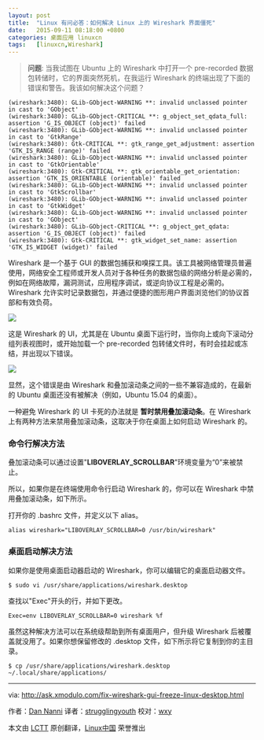 ```yaml
---
layout: post
title:	"Linux 有问必答：如何解决 Linux 上的 Wireshark 界面僵死"
date:	2015-09-11 08:18:00 +0800 
categories:	桌面应用 linuxcn 
tags:	[linuxcn,Wireshark]
---
```




> 
> **问题**: 当我试图在 Ubuntu 上的 Wireshark 中打开一个 pre-recorded 数据包转储时，它的界面突然死机，在我运行 Wireshark 的终端出现了下面的错误和警告。我该如何解决这个问题？
> 
> 
> 



```
(wireshark:3480): GLib-GObject-WARNING **: invalid unclassed pointer in cast to 'GObject'
(wireshark:3480): GLib-GObject-CRITICAL **: g_object_set_qdata_full: assertion 'G_IS_OBJECT (object)' failed
(wireshark:3480): GLib-GObject-WARNING **: invalid unclassed pointer in cast to 'GtkRange'
(wireshark:3480): Gtk-CRITICAL **: gtk_range_get_adjustment: assertion 'GTK_IS_RANGE (range)' failed
(wireshark:3480): GLib-GObject-WARNING **: invalid unclassed pointer in cast to 'GtkOrientable'
(wireshark:3480): Gtk-CRITICAL **: gtk_orientable_get_orientation: assertion 'GTK_IS_ORIENTABLE (orientable)' failed
(wireshark:3480): GLib-GObject-WARNING **: invalid unclassed pointer in cast to 'GtkScrollbar'
(wireshark:3480): GLib-GObject-WARNING **: invalid unclassed pointer in cast to 'GtkWidget'
(wireshark:3480): GLib-GObject-WARNING **: invalid unclassed pointer in cast to 'GObject'
(wireshark:3480): GLib-GObject-CRITICAL **: g_object_get_qdata: assertion 'G_IS_OBJECT (object)' failed
(wireshark:3480): Gtk-CRITICAL **: gtk_widget_set_name: assertion 'GTK_IS_WIDGET (widget)' failed

```

Wireshark 是一个基于 GUI 的数据包捕获和嗅探工具。该工具被网络管理员普遍使用，网络安全工程师或开发人员对于各种任务的数据包级的网络分析是必需的，例如在网络故障，漏洞测试，应用程序调试，或逆向协议工程是必需的。 Wireshark 允许实时记录数据包，并通过便捷的图形用户界面浏览他们的协议首部和有效负荷。


![](/Asserts/Images//attachment/album/201509/10/202003k22ffoi2envzik3v.jpg)


这是 Wireshark 的 UI，尤其是在 Ubuntu 桌面下运行时，当你向上或向下滚动分组列表视图时，或开始加载一个 pre-recorded 包转储文件时，有时会挂起或冻结，并出现以下错误。


![](/Asserts/Images//attachment/album/201509/10/202009fgo9vryyiiw6r163.jpg)


显然，这个错误是由 Wireshark 和叠加滚动条之间的一些不兼容造成的，在最新的 Ubuntu 桌面还没有被解决（例如，Ubuntu 15.04 的桌面）。


一种避免 Wireshark 的 UI 卡死的办法就是 **暂时禁用叠加滚动条**。在 Wireshark 上有两种方法来禁用叠加滚动条，这取决于你在桌面上如何启动 Wireshark 的。


### 命令行解决方法


叠加滚动条可以通过设置"**LIBOVERLAY\_SCROLLBAR**"环境变量为“0”来被禁止。


所以，如果你是在终端使用命令行启动 Wireshark 的，你可以在 Wireshark 中禁用叠加滚动条，如下所示。


打开你的 .bashrc 文件，并定义以下 alias。



```
alias wireshark="LIBOVERLAY_SCROLLBAR=0 /usr/bin/wireshark"

```

### 桌面启动解决方法


如果你是使用桌面启动器启动的 Wireshark，你可以编辑它的桌面启动器文件。



```
$ sudo vi /usr/share/applications/wireshark.desktop

```

查找以"Exec"开头的行，并如下更改。



```
Exec=env LIBOVERLAY_SCROLLBAR=0 wireshark %f

```

虽然这种解决方法可以在系统级帮助到所有桌面用户，但升级 Wireshark 后被覆盖就没用了。如果你想保留修改的 .desktop 文件，如下所示将它复制到你的主目录。



```
$ cp /usr/share/applications/wireshark.desktop ~/.local/share/applications/ 

```



---


via: <http://ask.xmodulo.com/fix-wireshark-gui-freeze-linux-desktop.html>


作者：[Dan Nanni](http://ask.xmodulo.com/author/nanni) 译者：[strugglingyouth](https://github.com/strugglingyouth) 校对：[wxy](https://github.com/wxy)


本文由 [LCTT](https://github.com/LCTT/TranslateProject) 原创翻译，[Linux中国](https://linux.cn/) 荣誉推出
